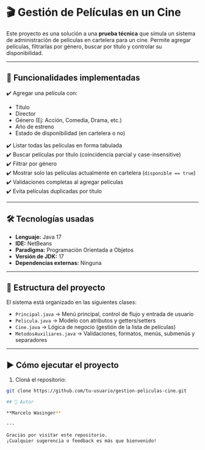 # 🎬 Gestión de Películas en un Cine

Este proyecto es una solución a una **prueba técnica** que simula un sistema de administración de películas en cartelera para un cine. Permite agregar películas, filtrarlas por género, buscar por título y controlar su disponibilidad.

---

## 🚀 Funcionalidades implementadas

✔️ Agregar una película con:
- Título  
- Director  
- Género (Ej: Acción, Comedia, Drama, etc.)  
- Año de estreno  
- Estado de disponibilidad (en cartelera o no)

✔️ Listar todas las películas en forma tabulada  
✔️ Buscar películas por título (coincidencia parcial y case-insensitive)  
✔️ Filtrar por género  
✔️ Mostrar solo las películas actualmente en cartelera (`disponible == true`)  
✔️ Validaciones completas al agregar películas  
✔️ Evita películas duplicadas por título  

---

## 🛠️ Tecnologías usadas

- **Lenguaje:** Java 17  
- **IDE:** NetBeans  
- **Paradigma:** Programación Orientada a Objetos  
- **Versión de JDK:** 17  
- **Dependencias externas:** Ninguna

---

## 📁 Estructura del proyecto

El sistema está organizado en las siguientes clases:

- `Principal.java` → Menú principal, control de flujo y entrada de usuario  
- `Pelicula.java` → Modelo con atributos y getters/setters  
- `Cine.java` → Lógica de negocio (gestión de la lista de películas)  
- `MetodosAuxiliares.java` → Validaciones, formatos, menús, submenús y separadores

---

## ▶️ Cómo ejecutar el proyecto

1. Cloná el repositorio:

```bash
git clone https://github.com/tu-usuario/gestion-peliculas-cine.git

## 👤 Autor

**Marcelo Wasinger**

---

Gracias por visitar este repositorio.  
¡Cualquier sugerencia o feedback es más que bienvenido!